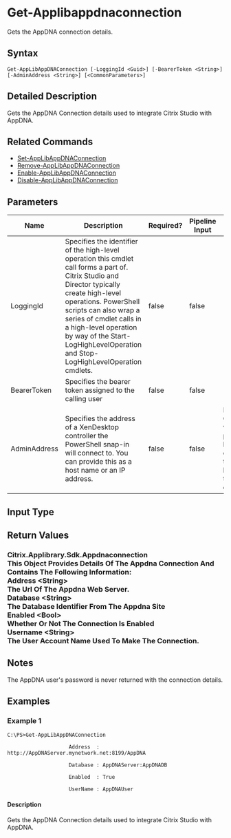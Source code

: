 ﻿
# Get-Applibappdnaconnection
Gets the AppDNA connection details.
## Syntax
```
Get-AppLibAppDNAConnection [-LoggingId <Guid>] [-BearerToken <String>] [-AdminAddress <String>] [<CommonParameters>]
```
## Detailed Description
Gets the AppDNA Connection details used to integrate Citrix Studio with AppDNA.


## Related Commands

* [Set-AppLibAppDNAConnection](../Set-AppLibAppDNAConnection/)
* [Remove-AppLibAppDNAConnection](../Remove-AppLibAppDNAConnection/)
* [Enable-AppLibAppDNAConnection](../Enable-AppLibAppDNAConnection/)
* [Disable-AppLibAppDNAConnection](../Disable-AppLibAppDNAConnection/)
## Parameters
| Name   | Description | Required? | Pipeline Input | Default Value |
| --- | --- | --- | --- | --- |
| LoggingId | Specifies the identifier of the high-level operation this cmdlet call forms a part of. Citrix Studio and Director typically create high-level operations. PowerShell scripts can also wrap a series of cmdlet calls in a high-level operation by way of the Start-LogHighLevelOperation and Stop-LogHighLevelOperation cmdlets. | false | false |  |
| BearerToken | Specifies the bearer token assigned to the calling user | false | false |  |
| AdminAddress | Specifies the address of a XenDesktop controller the PowerShell snap-in will connect to. You can provide this as a host name or an IP address. | false | false | Localhost. Once a value is provided by any cmdlet, this value becomes the default. |

## Input Type

### 

## Return Values

### Citrix.Applibrary.Sdk.Appdnaconnection<br>                    This Object Provides Details Of The Appdna Connection And Contains The Following Information:<br>                    Address &lt;String&gt;<br>                    The Url Of The Appdna Web Server.<br>                    Database &lt;String&gt;<br>                    The Database Identifier From The Appdna Site<br>                    Enabled &lt;Bool&gt;<br>                    Whether Or Not The Connection Is Enabled<br>                    Username &lt;String&gt;<br>                    The User Account Name Used To Make The Connection.

## Notes
The AppDNA user's password is never returned with the connection details.
## Examples

### Example 1
```
C:\PS>Get-AppLibAppDNAConnection

                    Address  : http://AppDNAServer.mynetwork.net:8199/AppDNA

                    Database : AppDNAServer:AppDNADB

                    Enabled  : True

                    UserName : AppDNAUser
```
#### Description
Gets the AppDNA Connection details used to integrate Citrix Studio with AppDNA.
